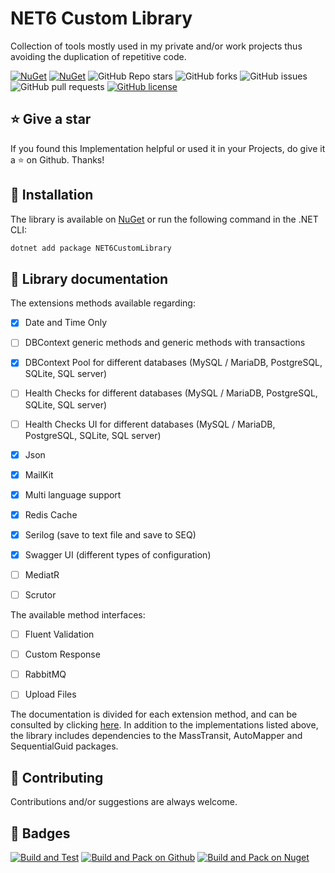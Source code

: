# NET6 Custom Library

Collection of tools mostly used in my private and/or work projects thus avoiding the duplication of repetitive code.


[![NuGet](https://img.shields.io/nuget/v/NET6CustomLibrary.svg?style=for-the-badge)](https://www.nuget.org/packages/NET6CustomLibrary)
[![NuGet](https://img.shields.io/nuget/dt/NET6CustomLibrary.svg?style=for-the-badge)](https://www.nuget.org/packages/NET6CustomLibrary)
<img alt="GitHub Repo stars" src="https://img.shields.io/github/stars/angelodotnet/NET6CustomLibrary?style=for-the-badge">
<img alt="GitHub forks" src="https://img.shields.io/github/forks/angelodotnet/NET6CustomLibrary?style=for-the-badge">
![GitHub issues](https://img.shields.io/github/issues/angelodotnet/NET6CustomLibrary?style=for-the-badge)
<img alt="GitHub pull requests" src="https://img.shields.io/github/issues-pr/angelodotnet/NET6CustomLibrary?style=for-the-badge">
[![GitHub license](https://img.shields.io/github/license/AngeloDotNet/NET6CustomLibrary?style=for-the-badge)](https://github.com/AngeloDotNet/NET6CustomLibrary/blob/main/LICENSE)


## :star: Give a star

If you found this Implementation helpful or used it in your Projects, do give it a :star: on Github. Thanks!


## :dvd: Installation

The library is available on [NuGet](https://www.nuget.org/packages/NET6CustomLibrary) or run the following command in the .NET CLI:

```bash
dotnet add package NET6CustomLibrary
```


## :memo: Library documentation

The extensions methods available regarding:

- [x] Date and Time Only<br>
- [ ] DBContext generic methods and generic methods with transactions<br>
- [x] DBContext Pool for different databases (MySQL / MariaDB, PostgreSQL, SQLite, SQL server)<br>
- [ ] Health Checks for different databases (MySQL / MariaDB, PostgreSQL, SQLite, SQL server)<br>
- [ ] Health Checks UI for different databases (MySQL / MariaDB, PostgreSQL, SQLite, SQL server)<br>
- [x] Json<br>
- [x] MailKit<br>
- [x] Multi language support<br>
- [x] Redis Cache<br>
- [x] Serilog (save to text file and save to SEQ)<br>
- [x] Swagger UI (different types of configuration)<br>
- [ ] MediatR<br>
- [ ] Scrutor


The available method interfaces:

- [ ] Fluent Validation<br>
- [ ] Custom Response<br>
- [ ] RabbitMQ<br>
- [ ] Upload Files


The documentation is divided for each extension method, and can be consulted by clicking [here](https://github.com/AngeloDotNet/NET6CustomLibrary/blob/main/src/NET6CustomLibrary/Docs/).
In addition to the implementations listed above, the library includes dependencies to the MassTransit, AutoMapper and SequentialGuid packages.


## :muscle: Contributing

Contributions and/or suggestions are always welcome.


## :beginner: Badges

[![Build and Test](https://github.com/AngeloDotNet/NET6CustomLibrary/actions/workflows/build.yml/badge.svg)](https://github.com/AngeloDotNet/NET6CustomLibrary/actions/workflows/build.yml)
[![Build and Pack on Github](https://github.com/AngeloDotNet/NET6CustomLibrary/actions/workflows/dotnet-github.yml/badge.svg)](https://github.com/AngeloDotNet/NET6CustomLibrary/actions/workflows/dotnet-github.yml)
[![Build and Pack on Nuget](https://github.com/AngeloDotNet/NET6CustomLibrary/actions/workflows/dotnet-nuget.yml/badge.svg)](https://github.com/AngeloDotNet/NET6CustomLibrary/actions/workflows/dotnet-nuget.yml)
